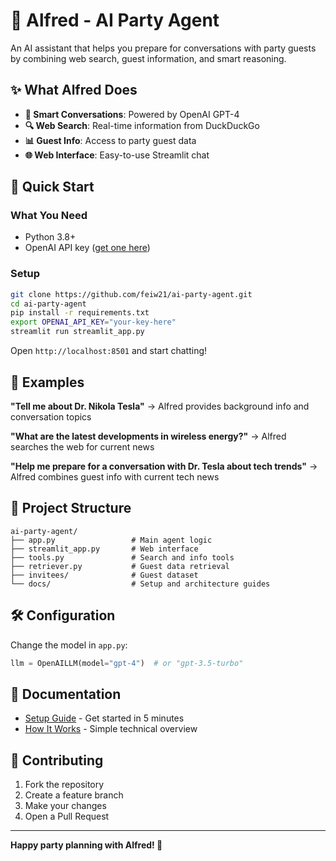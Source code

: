 # 🎩 Alfred - AI Party Agent

An AI assistant that helps you prepare for conversations with party guests by combining web search, guest information, and smart reasoning.

## ✨ What Alfred Does

- **🤖 Smart Conversations**: Powered by OpenAI GPT-4
- **🔍 Web Search**: Real-time information from DuckDuckGo
- **📊 Guest Info**: Access to party guest data
- **🌐 Web Interface**: Easy-to-use Streamlit chat

## 🚀 Quick Start

### What You Need
- Python 3.8+
- OpenAI API key ([get one here](https://platform.openai.com/api-keys))

### Setup
```bash
git clone https://github.com/feiw21/ai-party-agent.git
cd ai-party-agent
pip install -r requirements.txt
export OPENAI_API_KEY="your-key-here"
streamlit run streamlit_app.py
```

Open `http://localhost:8501` and start chatting!

## 🎯 Examples

**"Tell me about Dr. Nikola Tesla"**
→ Alfred provides background info and conversation topics

**"What are the latest developments in wireless energy?"**
→ Alfred searches the web for current news

**"Help me prepare for a conversation with Dr. Tesla about tech trends"**
→ Alfred combines guest info with current tech news

## 📁 Project Structure

```
ai-party-agent/
├── app.py                 # Main agent logic
├── streamlit_app.py       # Web interface
├── tools.py               # Search and info tools
├── retriever.py           # Guest data retrieval
├── invitees/              # Guest dataset
└── docs/                  # Setup and architecture guides
```

## 🛠️ Configuration

Change the model in `app.py`:
```python
llm = OpenAILLM(model="gpt-4")  # or "gpt-3.5-turbo"
```

## 📖 Documentation

- [Setup Guide](docs/setup.md) - Get started in 5 minutes
- [How It Works](docs/architecture.md) - Simple technical overview

## 🤝 Contributing

1. Fork the repository
2. Create a feature branch
3. Make your changes
4. Open a Pull Request

---

**Happy party planning with Alfred! 🎉** 